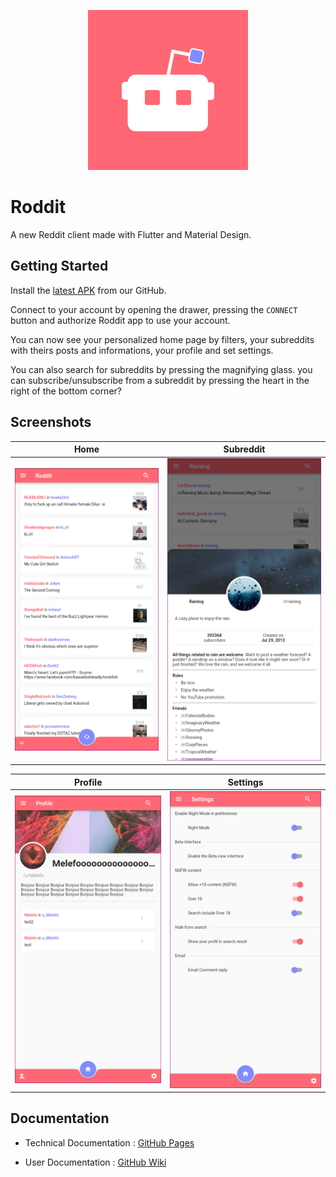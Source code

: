 <p align=center><img src="assets/icon/icon.png" height=256 /></p>

# Roddit

A new Reddit client made with Flutter and Material Design.

## Getting Started

Install the [latest APK](https://github.com/Melefo/B-DEV-501-NAN-5-1-redditech-victor.trencic/releases/latest) from our GitHub.

Connect to your account by opening the drawer, pressing the `CONNECT` button and authorize Roddit app to use your account.

You can now see your personalized home page by filters, your subreddits with theirs posts and informations, your profile and set settings.

You can also search for subreddits by pressing the magnifying glass. you can subscribe/unsubscribe from a subreddit by pressing the heart in the right of the bottom corner?

## Screenshots

| Home | Subreddit |
|------|-----------|
|<img src="assets/screenshots/Home.png" />|<img src="assets/screenshots/Subreddit.png" />|


| Profile | Settings |
|---------|----------|
|<img src="assets/screenshots/Profile.png" />|<img src="assets/screenshots/Settings.png" />|


## Documentation

 - Technical Documentation : [GitHub Pages](https://melefo.github.io/B-DEV-501-NAN-5-1-redditech-victor.trencic/)

 - User Documentation : [GitHub Wiki](https://github.com/Melefo/B-DEV-501-NAN-5-1-redditech-victor.trencic/wiki)

